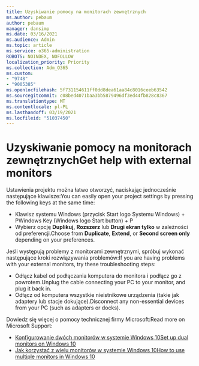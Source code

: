 ```yaml
---
title: Uzyskiwanie pomocy na monitorach zewnętrznych
ms.author: pebaum
author: pebaum
manager: dansimp
ms.date: 03/16/2021
ms.audience: Admin
ms.topic: article
ms.service: o365-administration
ROBOTS: NOINDEX, NOFOLLOW
localization_priority: Priority
ms.collection: Adm_O365
ms.custom:
- "9748"
- "9005385"
ms.openlocfilehash: 5f731154611ff0dd8dea61aa84c8016ceeb63542
ms.sourcegitcommit: c08bed4071baa3bb5879496df3ed44fb828c8367
ms.translationtype: MT
ms.contentlocale: pl-PL
ms.lasthandoff: 03/19/2021
ms.locfileid: "51037450"
---
```

# <a name="get-help-with-external-monitors"></a><span data-ttu-id="b9321-102">Uzyskiwanie pomocy na monitorach zewnętrznych</span><span class="sxs-lookup"><span data-stu-id="b9321-102">Get help with external monitors</span></span>

<span data-ttu-id="b9321-103">Ustawienia projektu można łatwo otworzyć, naciskając jednocześnie następujące klawisze:</span><span class="sxs-lookup"><span data-stu-id="b9321-103">You can easily open your project settings by pressing the following keys at the same time:</span></span>

- <span data-ttu-id="b9321-104">Klawisz systemu Windows (przycisk Start logo Systemu Windows) + P</span><span class="sxs-lookup"><span data-stu-id="b9321-104">Windows Key (Windows logo Start button) + P</span></span>
- <span data-ttu-id="b9321-105">Wybierz opcję **Duplikuj,** **Rozszerz** lub **Drugi ekran tylko** w zależności od preferencji.</span><span class="sxs-lookup"><span data-stu-id="b9321-105">Choose from **Duplicate**, **Extend**, or **Second screen only** depending on your preferences.</span></span>

<span data-ttu-id="b9321-106">Jeśli występują problemy z monitorami zewnętrznymi, spróbuj wykonać następujące kroki rozwiązywania problemów:</span><span class="sxs-lookup"><span data-stu-id="b9321-106">If you are having problems with your external monitors, try these troubleshooting steps:</span></span>

- <span data-ttu-id="b9321-107">Odłącz kabel od podłączania komputera do monitora i podłącz go z powrotem.</span><span class="sxs-lookup"><span data-stu-id="b9321-107">Unplug the cable connecting your PC to your monitor, and plug it back in.</span></span>
- <span data-ttu-id="b9321-108">Odłącz od komputera wszystkie nieistnikowe urządzenia (takie jak adaptery lub stacje dokujące).</span><span class="sxs-lookup"><span data-stu-id="b9321-108">Disconnect any non-essential devices from your PC (such as adapters or docks).</span></span>

<span data-ttu-id="b9321-109">Dowiedz się więcej o pomocy technicznej firmy Microsoft:</span><span class="sxs-lookup"><span data-stu-id="b9321-109">Read more on Microsoft Support:</span></span>

- [<span data-ttu-id="b9321-110">Konfigurowanie dwóch monitorów w systemie Windows 10</span><span class="sxs-lookup"><span data-stu-id="b9321-110">Set up dual monitors on Windows 10</span></span>](https://support.microsoft.com/windows/set-up-dual-monitors-on-windows-10-3d5c15dc-cc63-d850-aeb6-b41778147554)
- [<span data-ttu-id="b9321-111">Jak korzystać z wielu monitorów w systemie Windows 10</span><span class="sxs-lookup"><span data-stu-id="b9321-111">How to use multiple monitors in Windows 10</span></span>](https://support.microsoft.com/windows/how-to-use-multiple-monitors-in-windows-10-329c6962-5a4d-b481-7baa-bec9671f728a)

